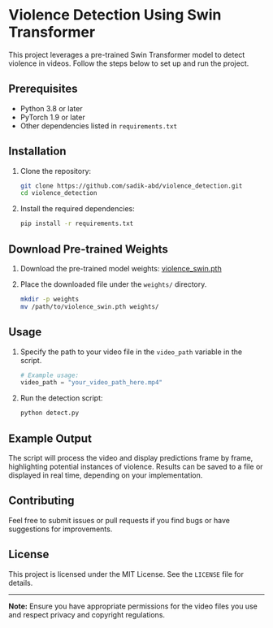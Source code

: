 # Violence Detection Using Swin Transformer

This project leverages a pre-trained Swin Transformer model to detect violence in videos. Follow the steps below to set up and run the project.

## Prerequisites

- Python 3.8 or later
- PyTorch 1.9 or later
- Other dependencies listed in `requirements.txt`

## Installation

1. Clone the repository:
    ```bash
    git clone https://github.com/sadik-abd/violence_detection.git
    cd violence_detection
    ```

2. Install the required dependencies:
    ```bash
    pip install -r requirements.txt
    ```

## Download Pre-trained Weights

1. Download the pre-trained model weights:
    [violence_swin.pth](https://github.com/sadik-abd/violence_detection/releases/download/v1/violence_swin.pth)

2. Place the downloaded file under the `weights/` directory.
    ```bash
    mkdir -p weights
    mv /path/to/violence_swin.pth weights/
    ```

## Usage

1. Specify the path to your video file in the `video_path` variable in the script.
    ```python
    # Example usage:
    video_path = "your_video_path_here.mp4"
    ```

2. Run the detection script:
    ```bash
    python detect.py
    ```

## Example Output

The script will process the video and display predictions frame by frame, highlighting potential instances of violence. Results can be saved to a file or displayed in real time, depending on your implementation.

## Contributing

Feel free to submit issues or pull requests if you find bugs or have suggestions for improvements.

## License

This project is licensed under the MIT License. See the `LICENSE` file for details.

---

**Note:** Ensure you have appropriate permissions for the video files you use and respect privacy and copyright regulations.

